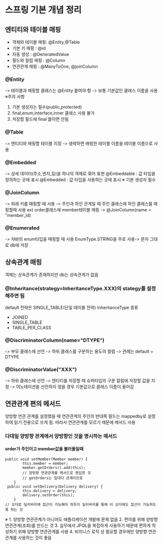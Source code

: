 # 스프링 기본 개념 정리

## 엔티티와 테이블 매핑
- 객체와 테이블 매핑: @Entity,@Table
- 기본 키 매핑 : @id
- 자동 생성 : @GeneratedValue
- 필드와 컬럼 매핑 : @Column
- 연관관계 매핑 : @ManyToOne, @joinColumn

### @Entity
-> 테이블과 매핑할 클래스는 @Entity 붙여야 함
-> 보통 기본값인 클래스 이름을 사용
※주의 사항
1. 기본 생성자는 필수(public,protected)
2. final,enum,interface,inner 클래스 사용 불가
3. 저장할 필드에 final 붙이면 안됨
### @Table
-> 엔티티와 매핑할 테이블 지정
-> 생략하면 매핑한 테이블 이름을 테이블 이름으로 사용

### @Embedded
-> 상세 데이터(주소,번지,등)을 하나의 객체로 묶어 표현
@Embeddable : 값 타입을 정의하는 곳에 표시
@Embedded : 값 타입을 사용하는 곳에 표시
※ 기본 생성자 필수

### @JoinColumn
-> 외래 키를 매핑할 때 사용
-> 주인과 하인 관계일 때 주인 클래스에 하인 클래스를 매핑할때 사용
 ex) order클래스에 member테이블 매핑 -> @JoinColumn(name = "member_id)

### @Enumerated
-> 자바의 enum타입을 매핑할 때 사용
EnumType.STRING을 주로 사용-> 문자 그대로 db에 저장

## 상속관계 매핑
객체는 상속관계가 존재하지만 db는 상속관계가 없음
### @Inheritance(strategy=InheritanceType.XXX)의 stategy를 설정해주면 됨
default 전략은 SINGLE_TABLE(단일 테이블 전략)
InheritanceType 종류
- JOINED
- SINGLE_TABLE
- TABLE_PER_CLASS
### @DiscriminatorColumn(name="DTYPE")
-> 부모 클래스에 선언 
-> 하위 클래스를 구분하는 용도의 컬럼
-> 관례는 default = DTYPE
### @DiscriminatorValue("XXX")
-> 하위 클래스에 선언
-> 엔티티를 저장할 때 슈퍼타입의 구분 컬럼에 저장할 값을 지정
-> 어노테이션을 선언하지 않을 경우 기본값으로 클래스 이름이 들어감

## 연관관계 편의 메서드
양방향 연관 관계를 설정했을 때 연관관계의 주인의 반대쪽 필드는 mappedby로 설정하여 읽기 전용으로 쓰게 됨. 따라서 연관관계를 모르기 때문에 메서드 사용
### 다대일 양방향 관계에서 양방향인 것을 명시하는 메서드
#### order가 주인이고 member값을 불러들일때
```
public void setMember(Member member) {
        this.member = member;
        member.getOrders().add(this);
        // 양방향 연관관계를 메서드로 편입한 것
        // getOrders는 일대다 관계이므로
    }
 public void setDelivery(Delivery delivery) {
        this.delivery = delivery;
        delivery.setOrder(this);
    }
// 오더로 딜리버리에 접근이 가능해야 하듯이 딜리버리를 통해 이 오더에도 접근이 가능하도록 하는 것
```
※ 1. 양방향 연관관계가 아니어도 애플리케이션 개발에 문제 없음
   2. 편의를 위해 양방향 연관관계(조회)를 만드는 것
   3. 실무에서 JPQL을 복잡하게 사용하기 때문에 편하게 작성하기 위해 양방향       연관관계를 사용
   4. 비지니스 로직 상 필요할 경우에만 양방향 연관관계를 사용하는 것이 좋음


